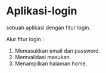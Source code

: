 # Aplikasi-login
sebuah aplikasi dengan fitur login.

Alur fitur login :
1. Memasukkan email dan password.
2. Memvalidasi masukan.
3. Menampilkan halaman home.
